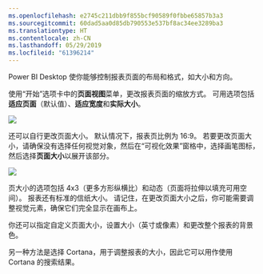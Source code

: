 ```yaml
---
ms.openlocfilehash: e2745c211dbb9f855bcf90589f0fbbe65857b3a3
ms.sourcegitcommit: 60dad5aa0d85db790553e537bf8ac34ee3289ba3
ms.translationtype: HT
ms.contentlocale: zh-CN
ms.lasthandoff: 05/29/2019
ms.locfileid: "61396214"
---
```

Power BI Desktop 使你能够控制报表页面的布局和格式，如大小和方向。

使用“开始”选项卡中的**页面视图**菜单，更改报表页面的缩放方式。 可用选项包括**适应页面**（默认值）、**适应宽度**和**实际大小**。

![](media/3-11-page-layout-formatting/3-11_1.png)

还可以自行更改页面大小。 默认情况下，报表页比例为 16:9。 若要更改页面大小，请确保没有选择任何视觉对象，然后在“可视化效果”窗格中，选择画笔图标，然后选择**页面大小**以展开该部分。

![](media/3-11-page-layout-formatting/3-11_2.png)

页大小的选项包括 4x3（更多方形纵横比）和动态（页面将拉伸以填充可用空间）。 报表还有标准的信纸大小。 请记住，在更改页面大小之后，你可能需要调整视觉元素，确保它们完全显示在画布上。

你还可以指定自定义页面大小，设置大小（英寸或像素）和更改整个报表的背景色。

另一种方法是选择 Cortana，用于调整报表的大小，因此它可以用作使用 Cortana 的搜索结果。

